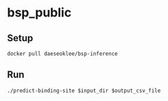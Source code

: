 # bsp_public

## Setup
```
docker pull daeseoklee/bsp-inference
```

## Run
```
./predict-binding-site $input_dir $output_csv_file 
```